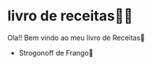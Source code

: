# livro de receitas:man_cook:

Ola!! Bem vindo ao meu livro de Receitas:cake:

- Strogonoff de Frango:chicken:

